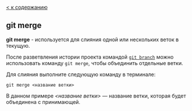 [< к содержанию](./readme.md)

## git merge

**git merge** - используется для слияния одной или нескольких веток в текущую.

После разветвления истории проекта командой [`git branch`](./branch.md) можно использовать команду `git merge`, чтобы объединить отдельные ветки.

Для слияния выполните следующую команду в терминале:

```CMD=
git merge <название ветки>
```

В данном примере *<название ветки>* — название ветки, которая будет объединена с принимающей.